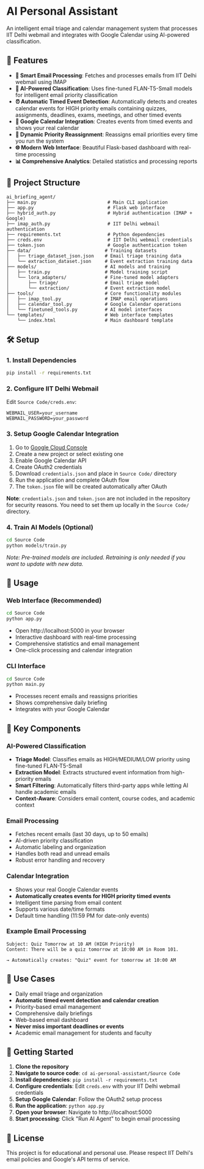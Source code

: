 # AI Personal Assistant

An intelligent email triage and calendar management system that processes IIT Delhi webmail and integrates with Google Calendar using AI-powered classification.

## 🚀 Features

- **📧 Smart Email Processing**: Fetches and processes emails from IIT Delhi webmail using IMAP
- **🤖 AI-Powered Classification**: Uses fine-tuned FLAN-T5-Small models for intelligent email priority classification
- **⏰ Automatic Timed Event Detection**: Automatically detects and creates calendar events for HIGH priority emails containing quizzes, assignments, deadlines, exams, meetings, and other timed events
- **📅 Google Calendar Integration**: Creates events from timed events and shows your real calendar
- **🔄 Dynamic Priority Reassignment**: Reassigns email priorities every time you run the system
- **🌐 Modern Web Interface**: Beautiful Flask-based dashboard with real-time processing
- **📊 Comprehensive Analytics**: Detailed statistics and processing reports

## 📁 Project Structure

```
ai_briefing_agent/
├── main.py                          # Main CLI application
├── app.py                           # Flask web interface
├── hybrid_auth.py                   # Hybrid authentication (IMAP + Google)
├── imap_auth.py                     # IIT Delhi webmail authentication
├── requirements.txt                 # Python dependencies
├── creds.env                        # IIT Delhi webmail credentials
├── token.json                       # Google authentication token
├── data/                           # Training datasets
│   ├── triage_dataset_json.json    # Email triage training data
│   └── extraction_dataset.json     # Event extraction training data
├── models/                         # AI models and training
│   ├── train.py                    # Model training script
│   └── lora_adapters/              # Fine-tuned model adapters
│       ├── triage/                 # Email triage model
│       └── extraction/             # Event extraction model
├── tools/                          # Core functionality modules
│   ├── imap_tool.py                # IMAP email operations
│   ├── calendar_tool.py            # Google Calendar operations
│   └── finetuned_tools.py          # AI model interfaces
└── templates/                      # Web interface templates
    └── index.html                  # Main dashboard template
```

## 🛠️ Setup

### 1. Install Dependencies
```bash
pip install -r requirements.txt
```

### 2. Configure IIT Delhi Webmail
Edit `Source Code/creds.env`:
```
WEBMAIL_USER=your_username
WEBMAIL_PASSWORD=your_password
```

### 3. Setup Google Calendar Integration
1. Go to [Google Cloud Console](https://console.cloud.google.com/)
2. Create a new project or select existing one
3. Enable Google Calendar API
4. Create OAuth2 credentials
5. Download `credentials.json` and place in `Source Code/` directory
6. Run the application and complete OAuth flow
7. The `token.json` file will be created automatically after OAuth

**Note**: `credentials.json` and `token.json` are not included in the repository for security reasons. You need to set them up locally in the `Source Code/` directory.

### 4. Train AI Models (Optional)
```bash
cd Source Code
python models/train.py
```
*Note: Pre-trained models are included. Retraining is only needed if you want to update with new data.*

## 🚀 Usage

### Web Interface (Recommended)
```bash
cd Source Code
python app.py
```
- Open http://localhost:5000 in your browser
- Interactive dashboard with real-time processing
- Comprehensive statistics and email management
- One-click processing and calendar integration

### CLI Interface
```bash
cd Source Code
python main.py
```
- Processes recent emails and reassigns priorities
- Shows comprehensive daily briefing
- Integrates with your Google Calendar

## 🔧 Key Components

### AI-Powered Classification
- **Triage Model**: Classifies emails as HIGH/MEDIUM/LOW priority using fine-tuned FLAN-T5-Small
- **Extraction Model**: Extracts structured event information from high-priority emails
- **Smart Filtering**: Automatically filters third-party apps while letting AI handle academic emails
- **Context-Aware**: Considers email content, course codes, and academic context

### Email Processing
- Fetches recent emails (last 30 days, up to 50 emails)
- AI-driven priority classification
- Automatic labeling and organization
- Handles both read and unread emails
- Robust error handling and recovery

### Calendar Integration
- Shows your real Google Calendar events
- **Automatically creates events for HIGH priority timed events**
- Intelligent time parsing from email content
- Supports various date/time formats
- Default time handling (11:59 PM for date-only events)

### Example Email Processing
```
Subject: Quiz Tomorrow at 10 AM (HIGH Priority)
Content: There will be a quiz tomorrow at 10:00 AM in Room 101.

→ Automatically creates: "Quiz" event for tomorrow at 10:00 AM
```

## 🎯 Use Cases

- Daily email triage and organization
- **Automatic timed event detection and calendar creation**
- Priority-based email management
- Comprehensive daily briefings
- Web-based email dashboard
- **Never miss important deadlines or events**
- Academic email management for students and faculty

## 🚀 Getting Started

1. **Clone the repository**
2. **Navigate to source code**: `cd ai-personal-assistant/Source Code`
3. **Install dependencies**: `pip install -r requirements.txt`
4. **Configure credentials**: Edit `creds.env` with your IIT Delhi webmail credentials
5. **Setup Google Calendar**: Follow the OAuth2 setup process
6. **Run the application**: `python app.py`
7. **Open your browser**: Navigate to http://localhost:5000
8. **Start processing**: Click "Run AI Agent" to begin email processing


## 📄 License

This project is for educational and personal use. Please respect IIT Delhi's email policies and Google's API terms of service.
